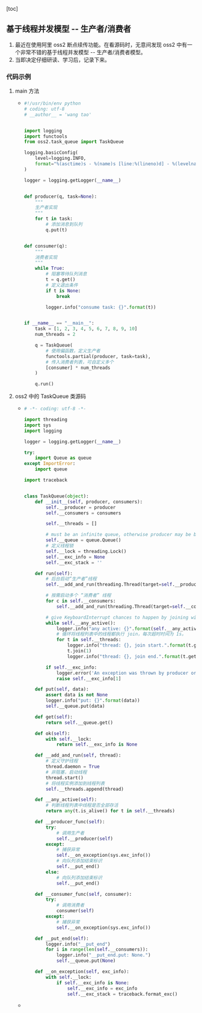 [toc]

## 基于线程并发模型 -- 生产者/消费者

1.  最近在使用阿里 oss2 断点续传功能。在看源码时，无意间发现 oss2 中有一个非常不错的基于线程并发模型 -- 生产者/消费者模型。
2.  当即决定仔细研读、学习后，记录下来。

### 代码示例

1.  main 方法

    -   ```python
        #!/usr/bin/env python
        # coding: utf-8
        # __author__ = 'wang tao'
        
        
        import logging
        import functools
        from oss2.task_queue import TaskQueue
        
        logging.basicConfig(
            level=logging.INFO,
            format="%(asctime)s - %(name)s [line:%(lineno)d] - %(levelname)s - %(message)s"
        )
        
        logger = logging.getLogger(__name__)
        
        
        def producer(q, task=None):
            """
            生产者实现
            """
            for t in task:
                # 添加消息到队列
                q.put(t)
        
        
        def consumer(q):
            """
            消费者实现
            """
            while True:
                # 阻塞等待队列消息
                t = q.get()
                # 定义退出条件
                if t is None:
                    break
        
                logger.info("consume task: {}".format(t))
        
        
        if __name__ == "__main__":
            task = [1, 2, 3, 4, 5, 6, 7, 8, 9, 10]
            num_threads = 2
        
            q = TaskQueue(
                # 使用偏函数，定义生产者
                functools.partial(producer, task=task),
                # 传入消费者列表，可自定义多个
                [consumer] * num_threads
            )
        
            q.run()
        
        ```

2.  oss2 中的 TaskQueue 类源码

    -   ```python
        # -*- coding: utf-8 -*-
        
        import threading
        import sys
        import logging
        
        logger = logging.getLogger(__name__)
        
        try:
            import Queue as queue
        except ImportError:
            import queue
        
        import traceback
        
        
        class TaskQueue(object):
            def __init__(self, producer, consumers):
                self.__producer = producer
                self.__consumers = consumers
        
                self.__threads = []
        
                # must be an infinite queue, otherwise producer may be blocked after all consumers being dead.
                self.__queue = queue.Queue()
                # 定义线程锁
                self.__lock = threading.Lock()
                self.__exc_info = None
                self.__exc_stack = ''
        
            def run(self):
                # 后台启动“生产者”线程
                self.__add_and_run(threading.Thread(target=self.__producer_func))
        
                # 按需启动多个 “消费者” 线程
                for c in self.__consumers:
                    self.__add_and_run(threading.Thread(target=self.__consumer_func, args=(c,)))
        
                # give KeyboardInterrupt chances to happen by joining with timeouts.
                while self.__any_active():
                    logger.info("any active: {}".format(self.__any_active()))
                    # 循环将线程列表中的线程都执行 join，每次超时时间为 1s。
                    for t in self.__threads:
                        logger.info("thread: {}, join start.".format(t.getName()))
                        t.join(1)
                        logger.info("thread: {}, join end.".format(t.getName()))
        
                if self.__exc_info:
                    logger.error('An exception was thrown by producer or consumer, backtrace: {0}'.format(self.__exc_stack))
                    raise self.__exc_info[1]
        
            def put(self, data):
                assert data is not None
                logger.info("put: {}".format(data))
                self.__queue.put(data)
        
            def get(self):
                return self.__queue.get()
        
            def ok(self):
                with self.__lock:
                    return self.__exc_info is None
        
            def __add_and_run(self, thread):
                # 定义守护线程
                thread.daemon = True
                # 非阻塞，启动线程
                thread.start()
                # 将线程实例添加到线程列表
                self.__threads.append(thread)
        
            def __any_active(self):
                # 判断线程列表中线程是否全部存活
                return any(t.is_alive() for t in self.__threads)
        
            def __producer_func(self):
                try:
                    # 调用生产者
                    self.__producer(self)
                except:
                    # 捕获异常
                    self.__on_exception(sys.exc_info())
                    # 向队列添加结束标识
                    self.__put_end()
                else:
                    # 向队列添加结束标识
                    self.__put_end()
        
            def __consumer_func(self, consumer):
                try:
                    # 调用消费者
                    consumer(self)
                except:
                    # 捕获异常
                    self.__on_exception(sys.exc_info())
        
            def __put_end(self):
                logger.info("__put_end")
                for i in range(len(self.__consumers)):
                    logger.info("__put_end.put: None.")
                    self.__queue.put(None)
        
            def __on_exception(self, exc_info):
                with self.__lock:
                    if self.__exc_info is None:
                        self.__exc_info = exc_info
                        self.__exc_stack = traceback.format_exc()
        
        ```

    -   